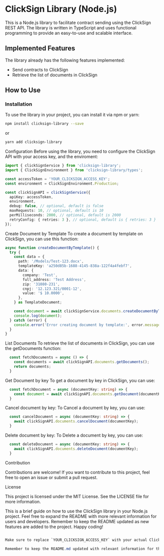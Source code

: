 # ClickSign Library (Node.js)

This is a Node.js library to facilitate contract sending using the ClickSign REST API. The library is written in TypeScript and uses functional programming to provide an easy-to-use and scalable interface.

## Implemented Features

The library already has the following features implemented:

- Send contracts to ClickSign
- Retrieve the list of documents in ClickSign

## How to Use

### Installation

To use the library in your project, you can install it via npm or yarn:

```bash
npm install clicksign-library --save
```

or

```bash
yarn add clicksign-library
```

Configuration
Before using the library, you need to configure the ClickSign API with your access key, and the enviroment:

```typescript
import { clickSignService } from 'clicksign-library';
import { ClickSignEnvironment } from 'clicksign-library/types';

const accessToken = 'YOUR_CLICKSIGN_ACCESS_KEY';
const environment = ClickSignEnvironment.Production;

const clickSignAPI = clickSignService({
  apiKey: accessToken,
  environment,
  debug: false, // optional, default is false
  maxRequests: 10, // optional, default is 10
  perMilliseconds: 2000, // optional, default is 2000
  retryConfig: { retries: 3 }, // optional, default is { retries: 3 }
});
```

Create Document by Template
To create a document by template on ClickSign, you can use this function:

```typescript
async function createDocumentByTemplate() {
  try {
    const data = {
      path: '/Models/Test-123.docx',
      templateKey: 'a250d85b-1688-4145-838a-122f4a4febf7',
      data: {
        company: 'Test',
        full_address: 'Test Address',
        zip: '31080-231',
        cnpj: '12.123.321/0001-12',
        value: '$ 10.0000',
      },
    } as TemplateDocument;

    const document = await clickSignService.documents.createDocumentByTemplate(data);
    console.log(document);
  } catch (error) {
    console.error('Error creating document by template:', error.message);
  }
}
```

List Documents
To retrieve the list of documents in ClickSign, you can use the getDocuments function:

```typescript
  const fetchDocuments = async () => {
    const documents = await clickSignAPI.documents.getDocuments();
    return documents;
  }
```

Get Document by key
To get a document by key in ClickSign, you can use:

```typescript
  const fetchDocument = async (documentKey: string) => {
    const document = await clickSignAPI.documents.getDocument(documentKey);
  }
```

Cancel document by key:
To Cancel a document by key, you can use:

```typescript
  const cancelDocument = async (documentKey: string) => {
    await clickSignAPI.documents.cancelDocument(documentKey);
  }
```

Delete document by key:
To Delete a document by key, you can use:

```typescript
  const deleteDocument = async (documentKey: string) => {
    await clickSignAPI.documents.deleteDocument(documentKey);
  }
```

Contribution

Contributions are welcome! If you want to contribute to this project, feel free to open an issue or submit a pull request.

License

This project is licensed under the MIT License. See the LICENSE file for more information.

This is a brief guide on how to use the ClickSign library in your Node.js project. Feel free to expand the README with more relevant information for users and developers. Remember to keep the README updated as new features are added to the project. Happy coding!

```css

Make sure to replace `YOUR_CLICKSIGN_ACCESS_KEY` with your actual ClickSign access key in the code. This README.md file provides instructions on how to install, configure, and use the ClickSign library in your project. It also includes a contribution section and license information to facilitate collaboration from other developers.

Remember to keep the README.md updated with relevant information for the project and its users. A good README is essential for providing clear and friendly documentation and helping users understand how to use the library effectively.

```
